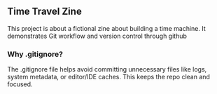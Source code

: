 ## Time Travel Zine

This project is about a fictional zine about building a time machine. It demonstrates Git workflow and version control through github


### Why .gitignore?
The .gitignore file helps avoid committing unnecessary files like logs, system metadata, or editor/IDE caches. This keeps the repo clean and focused.
